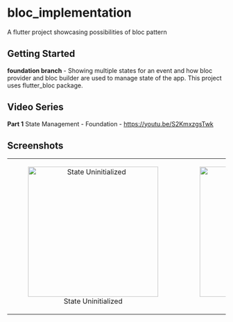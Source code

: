 # bloc_implementation

A flutter project showcasing possibilities of bloc pattern

## Getting Started

**foundation branch** - Showing multiple states for an event and how bloc provider and bloc builder are used to manage state of the app. This project uses flutter_bloc package.

## Video Series
**Part 1** State Management - Foundation -  https://youtu.be/S2KmxzgsTwk

## Screenshots
<table style={border:"none"}><tr><td align="center"><figure><img src="https://github.com/TechieBlossom/bloc_implementation/blob/master/screenshots/state_uninitialized.png" alt="State Uninitialized" width="300"/><figcaption>State Uninitialized</figcaption></figure></td><td align="center"><figure><img src="https://github.com/TechieBlossom/bloc_implementation/blob/master/screenshots/state_player_fetching.png" alt="State Player Fetching" width="300"/><figcaption>State Player Fetching</figcaption></figure></td><td align="center"><figure><img src="https://github.com/TechieBlossom/bloc_implementation/blob/master/screenshots/state_player_fetched.png" alt="State Player Fetched" width="300"/><figcaption>State Player Fetching</figcaption></figure></td></tr></table>
